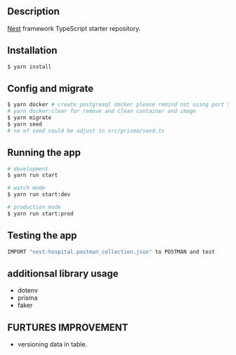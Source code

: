 


## Description

[Nest](https://github.com/nestjs/nest) framework TypeScript starter repository.

## Installation

```bash
$ yarn install
```

## Config and migrate

```bash
$ yarn docker # create postgresql docker please remind not using port 5432
# yarn docker:clear for remove and clean container and image
$ yarn migrate 
$ yarn seed 
# no of seed could be adjust in src/prisma/seed.ts
```


## Running the app

```bash
# development
$ yarn run start

# watch mode
$ yarn run start:dev

# production mode
$ yarn run start:prod
```

## Testing the app

```bash
IMPORT "nest-hospital.postman_collection.json" to POSTMAN and test
```

## additionsal library usage

- dotenv
- prisma
- faker


## FURTURES IMPROVEMENT
- versioning data in table.


